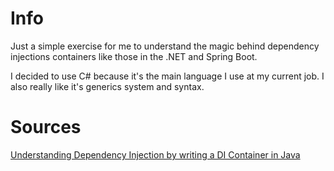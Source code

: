 # Info

Just a simple exercise for me to understand the magic behind dependency injections containers like those in the .NET and Spring Boot. 

I decided to use C# because it's the main language I use at my current job. I also really like it's generics system and syntax. 

# Sources 

[Understanding Dependency Injection by writing a DI Container in Java](https://dev.to/martinhaeusler/understanding-dependency-injection-by-writing-a-di-container-from-scratch-part-1-1hdf)